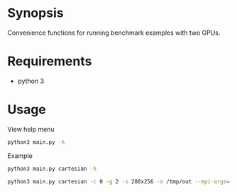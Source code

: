 # Synopsis

Convenience functions for running benchmark examples with two GPUs.

# Requirements

- python 3

# Usage

View help menu

```bash
python3 main.py -h
```

Example

```bash
python3 main.py cartesian -h

python3 main.py cartesian -c 0 -g 2 -s 288x256 -o /tmp/out --mpi-args='--report-bindings'
```
